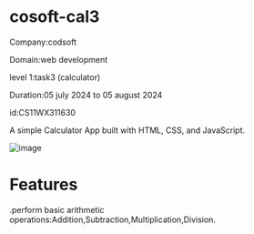 # cosoft-cal3

Company:codsoft

Domain:web development

level 1:task3 (calculator)

Duration:05 july 2024 to 05 august 2024

id:CS11WX311630

A simple Calculator App built with HTML, CSS, and JavaScript.

![image](https://github.com/Bhavanavbhavya20/cosoft-cal3/assets/174013894/6e0066a5-fec7-4dfe-81e1-9b87e102328e)

# Features
.perform basic arithmetic operations:Addition,Subtraction,Multiplication,Division.

